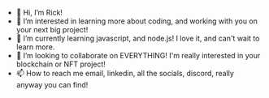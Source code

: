 - 👋 Hi, I’m Rick!
- 👀 I’m interested in learning more about coding, and working with you on your next big project!
- 🌱 I’m currently learning javascript, and node.js! I love it, and can't wait to learn more.
- 💞️ I’m looking to collaborate on EVERYTHING! I'm really interested in your blockchain or NFT project!
- 📫 How to reach me email, linkedin, all the socials, discord, really anyway you can find! 

<!---
RickyRicer/RickyRicer is a ✨ special ✨ repository because its `README.md` (this file) appears on your GitHub profile.
You can click the Preview link to take a look at your changes.
--->
